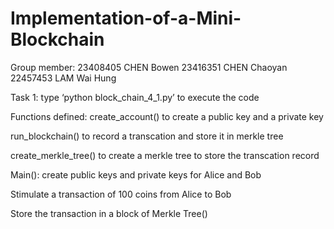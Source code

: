 # Implementation-of-a-Mini-Blockchain

Group member:
23408405 CHEN Bowen
23416351 CHEN Chaoyan
22457453 LAM Wai Hung

Task 1:
type ‘python block_chain_4_1.py’ to execute the code

Functions defined: 
create_account() to create a public key and a private key

run_blockchain() to record a transcation and store it in merkle tree

create_merkle_tree() to create a merkle tree to store the transcation record

Main():
create public keys and private keys for Alice and Bob

Stimulate a transaction of 100 coins from Alice to Bob

Store the transaction in a block of Merkle Tree()